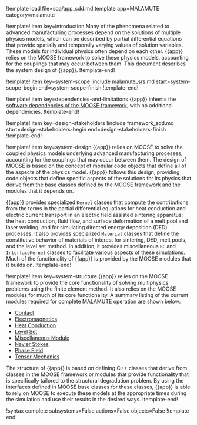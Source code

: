 !template load file=sqa/app_sdd.md.template app=MALAMUTE category=malamute

!template! item key=introduction
Many of the phenomena related to advanced manufacturing processes depend on the solutions of multiple
physics models, which can be described by partial differential equations that provide spatially and
temporally varying values of solution variables. These models for individual physics often depend on
each other. {{app}} relies on the MOOSE framework to solve these physics models, accounting for the
couplings that may occur between them. This document describes the system design of {{app}}.
!template-end!

!template! item key=system-scope
!include malamute_srs.md start=system-scope-begin end=system-scope-finish
!template-end!

!template! item key=dependencies-and-limitations
{{app}} inherits the [software dependencies of the MOOSE framework](framework_sdd.md#dependencies-and-limitations),
with no additional dependencies.
!template-end!

!template! item key=design-stakeholders
!include framework_sdd.md start=design-stakeholders-begin end=design-stakeholders-finish
!template-end!

!template! item key=system-design
{{app}} relies on MOOSE to solve the coupled physics models underlying advanced manufacturing processes,
accounting for the couplings that may occur between them. The design of MOOSE is based on the concept
of modular code objects that define all of the aspects of the physics model. {{app}} follows this design,
providing code objects that define specific aspects of the solutions for its physics that derive from
the base classes defined by the MOOSE framework and the modules that it depends on.

{{app}} provides specialized `Kernel` classes that compute the contributions from the terms in the
partial differential equations for heat conduction and electric current transport in an electric field
assisted sintering apparatus; the heat conduction, fluid flow, and surface deformation of a melt pool
and laser welding; and for simulating directed energy deposition (DED) processes. It also provides
specialized `Material` classes that define the constitutive behavior of materials of interest for
sintering, DED, melt pools, and the level set method. In addition, it provides miscellaneous `BC` and
`InterfaceKernel` classes to facilitate various aspects of these simulations. Much of the functionality
of {{app}} is provided by the MOOSE modules that it builds on.
!template-end!

!template! item key=system-structure
{{app}} relies on the MOOSE framework to provide the core functionality of solving multiphysics problems
using the finite element method. It also relies on the MOOSE modules for much of its core functionality.
A summary listing of the current modules required for complete MALAMUTE operation are shown below:

- [Contact](contact/index.md)
- [Electromagnetics](electromagnetics/index.md)
- [Heat Conduction](heat_conduction/index.md)
- [Level Set](level_set/index.md)
- [Miscellaneous Module](misc/index.md)
- [Navier Stokes](navier_stokes/index.md)
- [Phase Field](phase_field/index.md)
- [Tensor Mechanics](tensor_mechanics/index.md)

The structure of {{app}} is based on defining C++ classes that derive from classes in the MOOSE framework
or modules that provide functionality that is specifically tailored to the structural degradation
problem. By using the interfaces defined in MOOSE base classes for these classes, {{app}} is able to
rely on MOOSE to execute these models at the appropriate times during the simulation and use their
results in the desired ways.
!template-end!

!syntax complete subsystems=False actions=False objects=False
!template-end!
